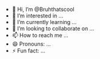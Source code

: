 - 👋 Hi, I’m @Bruhthatscool
- 👀 I’m interested in ...
- 🌱 I’m currently learning ...
- 💞️ I’m looking to collaborate on ...
- 📫 How to reach me ...
- 😄 Pronouns: ...
- ⚡ Fun fact: ...

<!---
Bruhthatscool/Bruhthatscool is a ✨ special ✨ repository because its `README.md` (this file) appears on your GitHub profile.
You can click the Preview link to take a look at your changes.
--->
